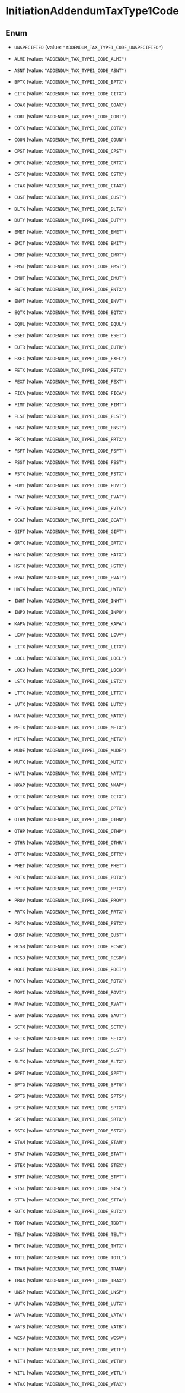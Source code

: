 

# InitiationAddendumTaxType1Code

## Enum


* `UNSPECIFIED` (value: `"ADDENDUM_TAX_TYPE1_CODE_UNSPECIFIED"`)

* `ALMI` (value: `"ADDENDUM_TAX_TYPE1_CODE_ALMI"`)

* `ASNT` (value: `"ADDENDUM_TAX_TYPE1_CODE_ASNT"`)

* `BPTX` (value: `"ADDENDUM_TAX_TYPE1_CODE_BPTX"`)

* `CITX` (value: `"ADDENDUM_TAX_TYPE1_CODE_CITX"`)

* `COAX` (value: `"ADDENDUM_TAX_TYPE1_CODE_COAX"`)

* `CORT` (value: `"ADDENDUM_TAX_TYPE1_CODE_CORT"`)

* `COTX` (value: `"ADDENDUM_TAX_TYPE1_CODE_COTX"`)

* `COUN` (value: `"ADDENDUM_TAX_TYPE1_CODE_COUN"`)

* `CPST` (value: `"ADDENDUM_TAX_TYPE1_CODE_CPST"`)

* `CRTX` (value: `"ADDENDUM_TAX_TYPE1_CODE_CRTX"`)

* `CSTX` (value: `"ADDENDUM_TAX_TYPE1_CODE_CSTX"`)

* `CTAX` (value: `"ADDENDUM_TAX_TYPE1_CODE_CTAX"`)

* `CUST` (value: `"ADDENDUM_TAX_TYPE1_CODE_CUST"`)

* `DLTX` (value: `"ADDENDUM_TAX_TYPE1_CODE_DLTX"`)

* `DUTY` (value: `"ADDENDUM_TAX_TYPE1_CODE_DUTY"`)

* `EMET` (value: `"ADDENDUM_TAX_TYPE1_CODE_EMET"`)

* `EMIT` (value: `"ADDENDUM_TAX_TYPE1_CODE_EMIT"`)

* `EMRT` (value: `"ADDENDUM_TAX_TYPE1_CODE_EMRT"`)

* `EMST` (value: `"ADDENDUM_TAX_TYPE1_CODE_EMST"`)

* `EMUT` (value: `"ADDENDUM_TAX_TYPE1_CODE_EMUT"`)

* `ENTX` (value: `"ADDENDUM_TAX_TYPE1_CODE_ENTX"`)

* `ENVT` (value: `"ADDENDUM_TAX_TYPE1_CODE_ENVT"`)

* `EQTX` (value: `"ADDENDUM_TAX_TYPE1_CODE_EQTX"`)

* `EQUL` (value: `"ADDENDUM_TAX_TYPE1_CODE_EQUL"`)

* `ESET` (value: `"ADDENDUM_TAX_TYPE1_CODE_ESET"`)

* `EUTR` (value: `"ADDENDUM_TAX_TYPE1_CODE_EUTR"`)

* `EXEC` (value: `"ADDENDUM_TAX_TYPE1_CODE_EXEC"`)

* `FETX` (value: `"ADDENDUM_TAX_TYPE1_CODE_FETX"`)

* `FEXT` (value: `"ADDENDUM_TAX_TYPE1_CODE_FEXT"`)

* `FICA` (value: `"ADDENDUM_TAX_TYPE1_CODE_FICA"`)

* `FIMT` (value: `"ADDENDUM_TAX_TYPE1_CODE_FIMT"`)

* `FLST` (value: `"ADDENDUM_TAX_TYPE1_CODE_FLST"`)

* `FNST` (value: `"ADDENDUM_TAX_TYPE1_CODE_FNST"`)

* `FRTX` (value: `"ADDENDUM_TAX_TYPE1_CODE_FRTX"`)

* `FSFT` (value: `"ADDENDUM_TAX_TYPE1_CODE_FSFT"`)

* `FSST` (value: `"ADDENDUM_TAX_TYPE1_CODE_FSST"`)

* `FSTX` (value: `"ADDENDUM_TAX_TYPE1_CODE_FSTX"`)

* `FUVT` (value: `"ADDENDUM_TAX_TYPE1_CODE_FUVT"`)

* `FVAT` (value: `"ADDENDUM_TAX_TYPE1_CODE_FVAT"`)

* `FVTS` (value: `"ADDENDUM_TAX_TYPE1_CODE_FVTS"`)

* `GCAT` (value: `"ADDENDUM_TAX_TYPE1_CODE_GCAT"`)

* `GIFT` (value: `"ADDENDUM_TAX_TYPE1_CODE_GIFT"`)

* `GRTX` (value: `"ADDENDUM_TAX_TYPE1_CODE_GRTX"`)

* `HATX` (value: `"ADDENDUM_TAX_TYPE1_CODE_HATX"`)

* `HSTX` (value: `"ADDENDUM_TAX_TYPE1_CODE_HSTX"`)

* `HVAT` (value: `"ADDENDUM_TAX_TYPE1_CODE_HVAT"`)

* `HWTX` (value: `"ADDENDUM_TAX_TYPE1_CODE_HWTX"`)

* `INHT` (value: `"ADDENDUM_TAX_TYPE1_CODE_INHT"`)

* `INPO` (value: `"ADDENDUM_TAX_TYPE1_CODE_INPO"`)

* `KAPA` (value: `"ADDENDUM_TAX_TYPE1_CODE_KAPA"`)

* `LEVY` (value: `"ADDENDUM_TAX_TYPE1_CODE_LEVY"`)

* `LITX` (value: `"ADDENDUM_TAX_TYPE1_CODE_LITX"`)

* `LOCL` (value: `"ADDENDUM_TAX_TYPE1_CODE_LOCL"`)

* `LOCO` (value: `"ADDENDUM_TAX_TYPE1_CODE_LOCO"`)

* `LSTX` (value: `"ADDENDUM_TAX_TYPE1_CODE_LSTX"`)

* `LTTX` (value: `"ADDENDUM_TAX_TYPE1_CODE_LTTX"`)

* `LUTX` (value: `"ADDENDUM_TAX_TYPE1_CODE_LUTX"`)

* `MATX` (value: `"ADDENDUM_TAX_TYPE1_CODE_MATX"`)

* `METX` (value: `"ADDENDUM_TAX_TYPE1_CODE_METX"`)

* `MITX` (value: `"ADDENDUM_TAX_TYPE1_CODE_MITX"`)

* `MUDE` (value: `"ADDENDUM_TAX_TYPE1_CODE_MUDE"`)

* `MUTX` (value: `"ADDENDUM_TAX_TYPE1_CODE_MUTX"`)

* `NATI` (value: `"ADDENDUM_TAX_TYPE1_CODE_NATI"`)

* `NKAP` (value: `"ADDENDUM_TAX_TYPE1_CODE_NKAP"`)

* `OCTX` (value: `"ADDENDUM_TAX_TYPE1_CODE_OCTX"`)

* `OPTX` (value: `"ADDENDUM_TAX_TYPE1_CODE_OPTX"`)

* `OTHN` (value: `"ADDENDUM_TAX_TYPE1_CODE_OTHN"`)

* `OTHP` (value: `"ADDENDUM_TAX_TYPE1_CODE_OTHP"`)

* `OTHR` (value: `"ADDENDUM_TAX_TYPE1_CODE_OTHR"`)

* `OTTX` (value: `"ADDENDUM_TAX_TYPE1_CODE_OTTX"`)

* `PHET` (value: `"ADDENDUM_TAX_TYPE1_CODE_PHET"`)

* `POTX` (value: `"ADDENDUM_TAX_TYPE1_CODE_POTX"`)

* `PPTX` (value: `"ADDENDUM_TAX_TYPE1_CODE_PPTX"`)

* `PROV` (value: `"ADDENDUM_TAX_TYPE1_CODE_PROV"`)

* `PRTX` (value: `"ADDENDUM_TAX_TYPE1_CODE_PRTX"`)

* `PSTX` (value: `"ADDENDUM_TAX_TYPE1_CODE_PSTX"`)

* `QUST` (value: `"ADDENDUM_TAX_TYPE1_CODE_QUST"`)

* `RCSB` (value: `"ADDENDUM_TAX_TYPE1_CODE_RCSB"`)

* `RCSD` (value: `"ADDENDUM_TAX_TYPE1_CODE_RCSD"`)

* `ROCI` (value: `"ADDENDUM_TAX_TYPE1_CODE_ROCI"`)

* `ROTX` (value: `"ADDENDUM_TAX_TYPE1_CODE_ROTX"`)

* `ROVI` (value: `"ADDENDUM_TAX_TYPE1_CODE_ROVI"`)

* `RVAT` (value: `"ADDENDUM_TAX_TYPE1_CODE_RVAT"`)

* `SAUT` (value: `"ADDENDUM_TAX_TYPE1_CODE_SAUT"`)

* `SCTX` (value: `"ADDENDUM_TAX_TYPE1_CODE_SCTX"`)

* `SETX` (value: `"ADDENDUM_TAX_TYPE1_CODE_SETX"`)

* `SLST` (value: `"ADDENDUM_TAX_TYPE1_CODE_SLST"`)

* `SLTX` (value: `"ADDENDUM_TAX_TYPE1_CODE_SLTX"`)

* `SPFT` (value: `"ADDENDUM_TAX_TYPE1_CODE_SPFT"`)

* `SPTG` (value: `"ADDENDUM_TAX_TYPE1_CODE_SPTG"`)

* `SPTS` (value: `"ADDENDUM_TAX_TYPE1_CODE_SPTS"`)

* `SPTX` (value: `"ADDENDUM_TAX_TYPE1_CODE_SPTX"`)

* `SRTX` (value: `"ADDENDUM_TAX_TYPE1_CODE_SRTX"`)

* `SSTX` (value: `"ADDENDUM_TAX_TYPE1_CODE_SSTX"`)

* `STAM` (value: `"ADDENDUM_TAX_TYPE1_CODE_STAM"`)

* `STAT` (value: `"ADDENDUM_TAX_TYPE1_CODE_STAT"`)

* `STEX` (value: `"ADDENDUM_TAX_TYPE1_CODE_STEX"`)

* `STPT` (value: `"ADDENDUM_TAX_TYPE1_CODE_STPT"`)

* `STSL` (value: `"ADDENDUM_TAX_TYPE1_CODE_STSL"`)

* `STTA` (value: `"ADDENDUM_TAX_TYPE1_CODE_STTA"`)

* `SUTX` (value: `"ADDENDUM_TAX_TYPE1_CODE_SUTX"`)

* `TDDT` (value: `"ADDENDUM_TAX_TYPE1_CODE_TDDT"`)

* `TELT` (value: `"ADDENDUM_TAX_TYPE1_CODE_TELT"`)

* `THTX` (value: `"ADDENDUM_TAX_TYPE1_CODE_THTX"`)

* `TOTL` (value: `"ADDENDUM_TAX_TYPE1_CODE_TOTL"`)

* `TRAN` (value: `"ADDENDUM_TAX_TYPE1_CODE_TRAN"`)

* `TRAX` (value: `"ADDENDUM_TAX_TYPE1_CODE_TRAX"`)

* `UNSP` (value: `"ADDENDUM_TAX_TYPE1_CODE_UNSP"`)

* `UUTX` (value: `"ADDENDUM_TAX_TYPE1_CODE_UUTX"`)

* `VATA` (value: `"ADDENDUM_TAX_TYPE1_CODE_VATA"`)

* `VATB` (value: `"ADDENDUM_TAX_TYPE1_CODE_VATB"`)

* `WESV` (value: `"ADDENDUM_TAX_TYPE1_CODE_WESV"`)

* `WITF` (value: `"ADDENDUM_TAX_TYPE1_CODE_WITF"`)

* `WITH` (value: `"ADDENDUM_TAX_TYPE1_CODE_WITH"`)

* `WITL` (value: `"ADDENDUM_TAX_TYPE1_CODE_WITL"`)

* `WTAX` (value: `"ADDENDUM_TAX_TYPE1_CODE_WTAX"`)



